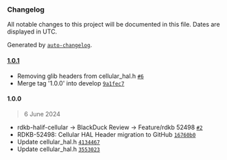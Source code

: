 ### Changelog

All notable changes to this project will be documented in this file. Dates are displayed in UTC.

Generated by [`auto-changelog`](https://github.com/CookPete/auto-changelog).

#### [1.0.1](https://github.com/rdkcentral/rdkb-halif-cellular/compare/1.0.0...1.0.1)

- Removing glib headers from cellular_hal.h [`#6`](https://github.com/rdkcentral/rdkb-halif-cellular/pull/6)
- Merge tag '1.0.0' into develop [`9a1fec7`](https://github.com/rdkcentral/rdkb-halif-cellular/commit/9a1fec749f226687ce6943c933878b25b69d603e)

#### 1.0.0

> 6 June 2024

- rdkb-halif-cellular -&gt; BlackDuck Review -&gt; Feature/rdkb 52498 [`#2`](https://github.com/rdkcentral/rdkb-halif-cellular/pull/2)
- RDKB-52498: Cellular HAL Header migration to GitHub [`16760b0`](https://github.com/rdkcentral/rdkb-halif-cellular/commit/16760b0094bac52d824d1ae9cc7224b119f83875)
- Update cellular_hal.h [`4134467`](https://github.com/rdkcentral/rdkb-halif-cellular/commit/41344678c439a422d458c0882beddd8636693b46)
- Update cellular_hal.h [`3553023`](https://github.com/rdkcentral/rdkb-halif-cellular/commit/3553023a22a277d346e0afb2b4324450f9e438d4)
